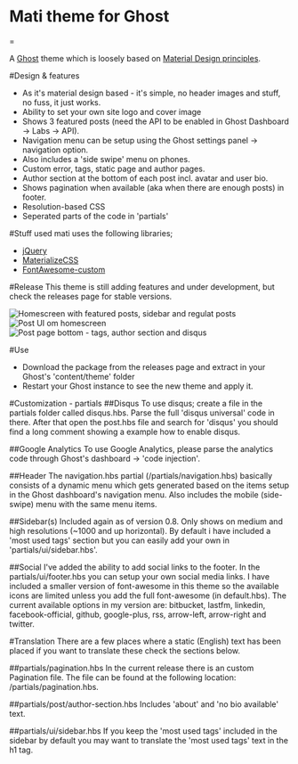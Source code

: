 # Mati theme for Ghost
=

A [Ghost](http://github.com/tryghost/ghost/) theme which is loosely based on [Material Design principles](http://www.google.com/design/spec/what-is-material/environment.html).

#Design & features
- As it's material design based - it's simple, no header images and stuff, no fuss, it just works.
- Ability to set your own site logo and cover image
- Shows 3 featured posts (need the API to be enabled in Ghost Dashboard -> Labs -> API).
- Navigation menu can be setup using the Ghost settings panel -> navigation option.
- Also includes a 'side swipe' menu on phones.
- Custom error, tags, static page and author pages.
- Author section at the bottom of each post incl. avatar and user bio.
- Shows pagination when available (aka when there are enough posts) in footer.
- Resolution-based CSS
- Seperated parts of the code in 'partials'

#Stuff used
mati uses the following libraries;
- [jQuery](https://github.com/jquery/jquery)
- [MaterializeCSS](https://materializecss.com)
- [FontAwesome-custom](http://www.fortawesome.com/)

#Release
This theme is still adding features and under development, but check the releases page for stable versions.

![Homescreen with featured posts, sidebar and regulat posts](http://img.photobucket.com/albums/v385/hxkclan/2016-04-02%203.png)
![Post UI om homescreen](http://img.photobucket.com/albums/v385/hxkclan/2016-04-01%203.png)
![Post page bottom - tags, author section and disqus](http://img.photobucket.com/albums/v385/hxkclan/2016-04-02%202.png)

#Use
- Download the package from the releases page and extract in your Ghost's 'content/theme' folder
- Restart your Ghost instance to see the new theme and apply it.

#Customization - partials
##Disqus
To use disqus; create a file in the partials folder called disqus.hbs. Parse the full 'disqus universal' code in there. After that open the post.hbs file and search for 'disqus' you should find a long comment showing a example how to enable disqus. 

##Google Analytics
To use Google Analytics, please parse the analytics code through Ghost's dashboard -> 'code injection'. 

##Header
The navigation.hbs partial (/partials/navigation.hbs) basically consists of a dynamic menu which gets generated based on the items setup in the Ghost dashboard's navigation menu. Also includes the mobile (side-swipe) menu with the same menu items.

##Sidebar(s)
Included again as of version 0.8. Only shows on medium and high resolutions (~1000 and up horizontal). By default i have included a 'most used tags' section but you can easily add your own in 'partials/ui/sidebar.hbs'. 

##Social
I've added the ability to add social links to the footer. In the partials/ui/footer.hbs you can setup your own social media links. I have included a smaller version of font-awesome in this theme so the available icons are limited unless you add the full font-awesome (in default.hbs). The current available options in my version are: bitbucket, lastfm, linkedin, facebook-official, github, google-plus, rss, arrow-left, arrow-right and twitter.

#Translation
There are a few places where a static (English) text has been placed if you want to translate these check the sections below.

##partials/pagination.hbs
In the current release there is an custom Pagination file. The file can be found at the following location: /partials/pagination.hbs. 

##partials/post/author-section.hbs
Includes 'about' and 'no bio available' text. 

##partials/ui/sidebar.hbs
If you keep the 'most used tags' included in the sidebar by default you may want to translate the 'most used tags' text in the h1 tag. 


